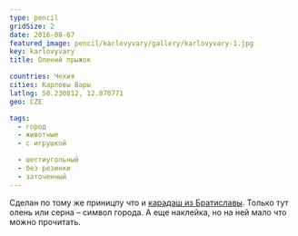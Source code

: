 ```yaml
---
type: pencil
gridSize: 2
date: 2016-08-07
featured_image: pencil/karlovyvary/gallery/karlovyvary-1.jpg
key: karlovyvary
title: Олений прыжок

countries: Чехия
cities: Карловы Вары
latlng: 50.230812, 12.870771
geo: CZE

tags:
  - город
  - животные
  - с игрушкой

  - шестиугольный
  - без резинки
  - заточенный
---
```


Сделан по тому же приницпу что и [карадаш из Братиславы](?display=bratislava). Только тут олень или серна – символ города. А еще наклейка, но на ней мало что можно прочитать.
